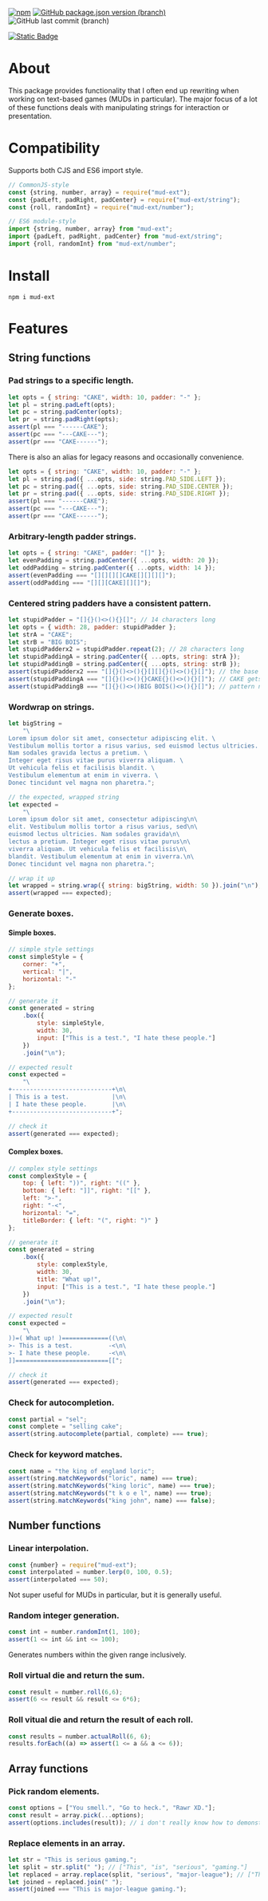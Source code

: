 [![npm](https://img.shields.io/npm/v/mud-ext)](https://www.npmjs.com/package/mud-ext)
[![GitHub package.json version (branch)](https://img.shields.io/github/package-json/v/jackindisguise/mud-ext/main)](https://github.com/jackindisguise/mud-ext)
![GitHub last commit (branch)](https://img.shields.io/github/last-commit/jackindisguise/mud-ext/main)

[![Static Badge](https://img.shields.io/badge/documentation-orange)](https://jackindisguise.github.io/mud-ext/)

# About

This package provides functionality that I often end up rewriting when working on text-based games (MUDs in particular). The major focus of a lot of these functions deals with manipulating strings for interaction or presentation.

# Compatibility
Supports both CJS and ES6 import style.
```javascript
// CommonJS-style
const {string, number, array} = require("mud-ext");
const {padLeft, padRight, padCenter} = require("mud-ext/string");
const {roll, randomInt} = require("mud-ext/number");

// ES6 module-style
import {string, number, array} from "mud-ext";
import {padLeft, padRight, padCenter} from "mud-ext/string";
import {roll, randomInt} from "mud-ext/number";
```

# Install
`npm i mud-ext`

# Features
## String functions
### Pad strings to a specific length.
```javascript
let opts = { string: "CAKE", width: 10, padder: "-" };
let pl = string.padLeft(opts);
let pc = string.padCenter(opts);
let pr = string.padRight(opts);
assert(pl === "------CAKE");
assert(pc === "---CAKE---");
assert(pr === "CAKE------");
```
There is also an alias for legacy reasons and occasionally convenience.
```javascript
let opts = { string: "CAKE", width: 10, padder: "-" };
let pl = string.pad({ ...opts, side: string.PAD_SIDE.LEFT });
let pc = string.pad({ ...opts, side: string.PAD_SIDE.CENTER });
let pr = string.pad({ ...opts, side: string.PAD_SIDE.RIGHT });
assert(pl === "------CAKE");
assert(pc === "---CAKE---");
assert(pr === "CAKE------");
```

### Arbitrary-length padder strings.
```javascript
let opts = { string: "CAKE", padder: "[]" };
let evenPadding = string.padCenter({ ...opts, width: 20 });
let oddPadding = string.padCenter({ ...opts, width: 14 });
assert(evenPadding === "[][][][]CAKE[][][][]");
assert(oddPadding === "[][][CAKE][][]");
```

### Centered string padders have a consistent pattern.
```javascript
let stupidPadder = "[]{}()<>(){}[]"; // 14 characters long
let opts = { width: 28, padder: stupidPadder };
let strA = "CAKE";
let strB = "BIG BOIS";
let stupidPadderx2 = stupidPadder.repeat(2); // 28 characters long
let stupidPaddingA = string.padCenter({ ...opts, string: strA });
let stupidPaddingB = string.padCenter({ ...opts, string: strB });
assert(stupidPadderx2 === "[]{}()<>(){}[][]{}()<>(){}[]"); // the base padder string that gets generated
assert(stupidPaddingA === "[]{}()<>(){}CAKE{}()<>(){}[]"); // CAKE gets injected into the middle of the base padder string
assert(stupidPaddingB === "[]{}()<>()BIG BOIS()<>(){}[]"); // pattern never changes
```

### Wordwrap on strings.
```javascript
let bigString =
	"\
Lorem ipsum dolor sit amet, consectetur adipiscing elit. \
Vestibulum mollis tortor a risus varius, sed euismod lectus ultricies. \
Nam sodales gravida lectus a pretium. \
Integer eget risus vitae purus viverra aliquam. \
Ut vehicula felis et facilisis blandit. \
Vestibulum elementum at enim in viverra. \
Donec tincidunt vel magna non pharetra.";

// the expected, wrapped string
let expected =
	"\
Lorem ipsum dolor sit amet, consectetur adipiscing\n\
elit. Vestibulum mollis tortor a risus varius, sed\n\
euismod lectus ultricies. Nam sodales gravida\n\
lectus a pretium. Integer eget risus vitae purus\n\
viverra aliquam. Ut vehicula felis et facilisis\n\
blandit. Vestibulum elementum at enim in viverra.\n\
Donec tincidunt vel magna non pharetra.";

// wrap it up
let wrapped = string.wrap({ string: bigString, width: 50 }).join("\n");
assert(wrapped === expected);
```

### Generate boxes.
#### Simple boxes.
```javascript
// simple style settings
const simpleStyle = {
	corner: "+",
	vertical: "|",
	horizontal: "-"
};

// generate it
const generated = string
	.box({
		style: simpleStyle,
		width: 30,
		input: ["This is a test.", "I hate these people."]
	})
	.join("\n");

// expected result
const expected =
	"\
+----------------------------+\n\
| This is a test.            |\n\
| I hate these people.       |\n\
+----------------------------+";

// check it
assert(generated === expected);
```

#### Complex boxes.
```javascript
// complex style settings
const complexStyle = {
	top: { left: "))", right: "((" },
	bottom: { left: "]]", right: "[[" },
	left: ">-",
	right: "-<",
	horizontal: "=",
	titleBorder: { left: "(", right: ")" }
};

// generate it
const generated = string
	.box({
		style: complexStyle,
		width: 30,
		title: "What up!",
		input: ["This is a test.", "I hate these people."]
	})
	.join("\n");

// expected result
const expected =
	"\
))=( What up! )=============((\n\
>- This is a test.          -<\n\
>- I hate these people.     -<\n\
]]==========================[[";

// check it
assert(generated === expected);
```

### Check for autocompletion.
```javascript
const partial = "sel";
const complete = "selling cake";
assert(string.autocomplete(partial, complete) === true);
```

### Check for keyword matches.
```javascript
const name = "the king of england loric";
assert(string.matchKeywords("loric", name) === true);
assert(string.matchKeywords("king loric", name) === true);
assert(string.matchKeywords("t k o e l", name) === true);
assert(string.matchKeywords("king john", name) === false);
```

## Number functions
### Linear interpolation.
```javascript
const {number} = require("mud-ext");
const interpolated = number.lerp(0, 100, 0.5);
assert(interpolated === 50);
```
Not super useful for MUDs in particular, but it is generally useful.
### Random integer generation.
```javascript
const int = number.randomInt(1, 100);
assert(1 <= int && int <= 100);
```
Generates numbers within the given range inclusively.

### Roll virtual die and return the sum.
```javascript
const result = number.roll(6,6);
assert(6 <= result && result <= 6*6);
```

### Roll vitual die and return the result of each roll.
```javascript
const results = number.actualRoll(6, 6);
results.forEach((a) => assert(1 <= a && a <= 6));
```

## Array functions
### Pick random elements.
```javascript
const options = ["You smell.", "Go to heck.", "Rawr XD."];
const result = array.pick(...options);
assert(options.includes(result)); // i don't really know how to demonstrate this any other way X|
```

### Replace elements in an array.
```javascript
let str = "This is serious gaming.";
let split = str.split(" "); // ["This", "is", "serious", "gaming."]
let replaced = array.replace(split, "serious", "major-league"); // ["This", "is", "major-league", "gaming."]
let joined = replaced.join(" ");
assert(joined === "This is major-league gaming.");
```